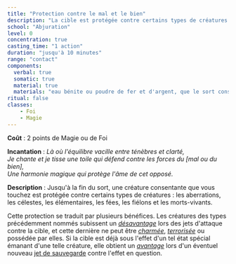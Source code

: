 ```yaml
---
title: "Protection contre le mal et le bien"
description: "La cible est protégée contre certains types de créatures."
school: "Abjuration"
level: 0
concentration: true
casting_time: "1 action"
duration: "jusqu'à 10 minutes"
range: "contact"
components:
  verbal: true
  somatic: true
  material: true
  materials: "eau bénite ou poudre de fer et d'argent, que le sort consume"
ritual: false
classes:
    - Foi
    - Magie
---
```

**Coût** : 2 points de Magie ou de Foi   

**Incantation** : *Là où l'équilibre vacille entre ténèbres et clarté,*   
*Je chante et je tisse une toile qui défend contre les forces du [mal ou du bien],*    
*Une harmonie magique qui protège l'âme de cet opposé.*    

**Description** : Jusqu'à la fin du sort, une créature consentante que vous touchez est protégée contre certains types de créatures : les aberrations, les célestes, les élémentaires, les fées, les fiélons et les morts-vivants.   

Cette protection se traduit par plusieurs bénéfices. Les créatures des types précédemment nommés subissent un [_désavantage_](/utiliser-les-caracteristiques/#avantage-et-desavantage) lors des jets d'attaque contre la cible, et cette dernière ne peut être [_charmée_](/gerer-la-sante-du-personnage/#charme), [_terrorisée_](/gerer-la-sante-du-personnage/#terrorise) ou possédée par elles. Si la cible est déjà sous l'effet d'un tel état spécial émanant d'une telle créature, elle obtient un [_avantage_](/utiliser-les-caracteristiques/#avantage-et-desavantage) lors d'un éventuel nouveau [jet de sauvegarde](/utiliser-les-caracteristiques/#jets-de-sauvegarde) contre l'effet en question.   
